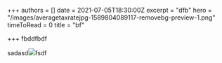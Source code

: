 +++
authors = []
date = 2021-07-05T18:30:00Z
excerpt = "dfb"
hero = "/images/averagetaxratejpg-1589804089117-removebg-preview-1.png"
timeToRead = 0
title = "bf"

+++
fbddfbdf

sadasd![](/519-5195253_kingsglass-green-portal-title-kingsglass-green-rick-and-removebg-preview.png)fsdf